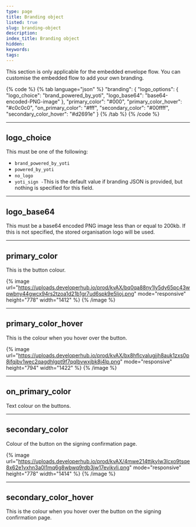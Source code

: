 ```yaml
---
type: page
title: Branding object
listed: true
slug: branding-object
description: 
index_title: Branding object
hidden: 
keywords: 
tags: 
---
```


This section is only applicable for the embedded envelope flow. You can customise the embedded flow to add your own branding.

{% code %}
{% tab language="json" %}
"branding":
    {
        "logo_options":
        {
            "logo_choice": "brand_powered_by_yoti",
            "logo_base64": "base64-encoded-PNG-image"
        },
        "primary_color": "#000",
        "primary_color_hover": "#c0c0c0",
        "on_primary_color": "#fff",
        "secondary_color": "#00ffff",
        "secondary_color_hover": "#d2691e"
    }
{% /tab %}
{% /code %}

---

## logo_choice

This must be one of the following:

- `brand_powered_by_yoti`
- `powered_by_yoti`
- `no_logo`
- `yoti_sign -`This is the default value if branding JSON is provided, but nothing is specified for this field.

---

## logo_base64

This must be a base64 encoded PNG image less than or equal to 200kb. If this is not specified, the stored organisation logo will be used.

---

## primary_color

This is the button colour.

{% image url="https://uploads.developerhub.io/prod/kvAX/bq0qa88ny1ly5dy65pc43wpwbny44gwcx94rs2tzoa1d21b1gr7ud6spk9e5ljoj.png" mode="responsive" height="778" width="1412" %}
{% /image %}

---

## primary_color_hover

This is the colour when you hover over the button.

{% image url="https://uploads.developerhub.io/prod/kvAX/bx8hflcvalugjjh8auk1zxs0p8jfqjbv1wec2qagdhlgpt9f7qqlbvwxjbk8j4lp.png" mode="responsive" height="794" width="1422" %}
{% /image %}

---

## on_primary_color

Text colour on the buttons.

---

## secondary_color

Colour of the button on the signing confirmation page.

{% image url="https://uploads.developerhub.io/prod/kvAX/4mwe214ttjkylw3lcxo9tsqe8x62e1vxhn3a0l1mq6g8wbwq9rdb3jw17evikvli.png" mode="responsive" height="778" width="1414" %}
{% /image %}

---

## secondary_color_hover

This is the colour when you hover over the button on the signing confirmation page.